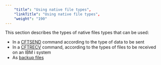 ```yaml
---
    "title": "Using native file types",
    "linkTitle": "Using native file types",
    "weight": "190"
---
```

This section describes the types of native files types that can be used:

- In a [CFTSEND](send_mode) command according to the type of data to be sent
- In a [CFTRECV](receive_mode) command, according to the types of files to be received on an IBM i system
- As [backup files](backup_files)
